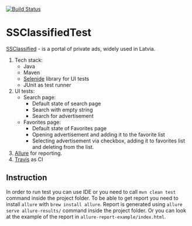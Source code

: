 [![Build Status](https://api.travis-ci.org/jane-gerashchenko/ssclassifiedtest.svg?branch=master)](https://travis-ci.org/jane-gerashchenko/ssclassifiedtest)

# SSClassifiedTest

[SSClassified](www.ss.com/en) - is a portal of private ads, widely used in Latvia.

1. Tech stack:
    * Java
    * Maven
    * [Selenide](http://selenide.org/) library for UI tests
    * JUnit as test runner
2. UI tests:
    * Search page:
      * Default state of search page
      * Search with empty string
      * Search for advertisement
    * Favorites page:
      * Default state of Favorites page
      * Opening advertisement and adding it to the favorite list
      * Selecting advertisement via checkbox, adding it to favorites list and deleting from the list.
3. [Allure](http://allure.qatools.ru/) for reporting.
4. [Travis](https://travis-ci.org) as CI

## Instruction

In order to run test you can use IDE or you need to call `mvn clean test` command inside the project folder.
To be able to get report you need to install `allure` with `brew install allure`. 
Report is generated using `allure serve allure-results/` command inside the project folder. 
Or you can look at the example of the report in `allure-report-example/index.html`.